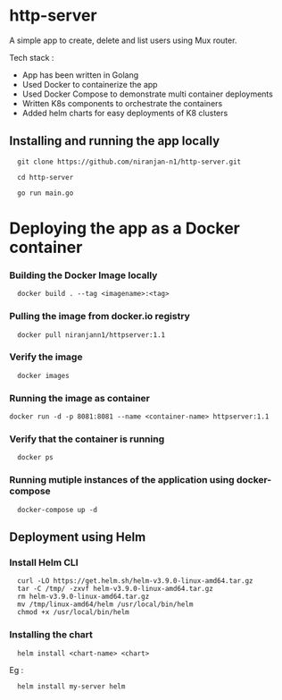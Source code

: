 # http-server
A simple app to create, delete and list users using Mux router.

Tech stack :
- App has been written in Golang
- Used Docker to containerize the app
- Used Docker Compose to demonstrate multi container deployments
- Written K8s components to orchestrate the containers
- Added helm charts for easy deployments of K8 clusters

## Installing and running the app locally

```
  git clone https://github.com/niranjan-n1/http-server.git
  
  cd http-server
  
  go run main.go
```

# Deploying the app as a Docker container

### Building the Docker Image locally

```
  docker build . --tag <imagename>:<tag>  
```

### Pulling the image from docker.io registry

```
  docker pull niranjann1/httpserver:1.1 
```

### Verify the image 

```
  docker images
```
### Running the image as container

```
docker run -d -p 8081:8081 --name <container-name> httpserver:1.1
```

### Verify that the container is running 

```
  docker ps
```
### Running mutiple instances of the application using docker-compose

```
  docker-compose up -d 
```

## Deployment using Helm

### Install Helm CLI

```
  curl -LO https://get.helm.sh/helm-v3.9.0-linux-amd64.tar.gz
  tar -C /tmp/ -zxvf helm-v3.9.0-linux-amd64.tar.gz
  rm helm-v3.9.0-linux-amd64.tar.gz
  mv /tmp/linux-amd64/helm /usr/local/bin/helm
  chmod +x /usr/local/bin/helm
```

### Installing the chart

```
  helm install <chart-name> <chart>
```
Eg :

```
  helm install my-server helm 
```

  
